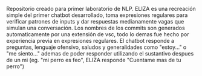 Repositorio creado para primer laboratorio de NLP. 
ELIZA es una recreación simple del primer chatbot desarrollado, toma expresiones regulares para verificar patrones de inputs y dar respuestas
medianamente vagas que simulan una conversación.
Los nombres de los commits son generados automaticamente por una extensión de vsc, todo lo demas fue hecho por experiencia previa en expresiones regulares.
El chatbot responde a preguntas, lenguaje ofensivo, saludos y generalidades como "estoy..." o "me siento..." ademas de poder responder utilizando el sustantivo
despues de un mi (eg. "mi perro es feo", ELIZA responde "Cuentame mas de tu perro")
